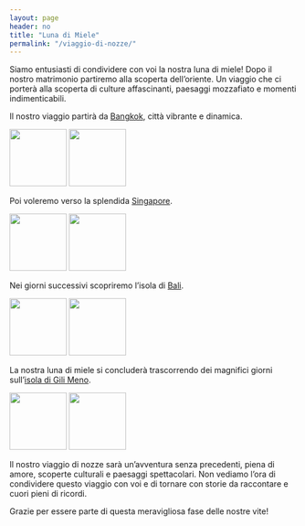 ```yaml
---
layout: page
header: no
title: "Luna di Miele"
permalink: "/viaggio-di-nozze/"
---
```


Siamo entusiasti di condividere con voi la nostra luna di miele!
Dopo il nostro matrimonio partiremo alla scoperta dell’oriente.
Un viaggio che ci porterà alla scoperta di culture affascinanti, paesaggi mozzafiato e momenti indimenticabili. 

Il nostro viaggio partirà da <u>Bangkok</u>, città vibrante e dinamica. 

<p float="left">
  <img src="{{ site.urlimg }}bangkok 1.jpeg" width="100" />
  <img src="{{ site.urlimg }}Bangkok 2.jpg" width="100" />
</p>

Poi voleremo verso la splendida <u>Singapore</u>. 

<p float="left">
  <img src="{{ site.urlimg }}Singapore 1.jpg" width="100" />
  <img src="{{ site.urlimg }}Singapore 2.jpg" width="100" />
</p>

Nei giorni successivi scopriremo l’isola di <u>Bali</u>. 

<p float="left">
  <img src="{{ site.urlimg }}Bali 1.jpg" width="100" />
  <img src="{{ site.urlimg }}bali 2.jpg" width="100" />
</p>

La nostra luna di miele si concluderà trascorrendo dei magnifici giorni sull’<u>isola di Gili Meno</u>.

<p float="left">
  <img src="{{ site.urlimg }}Gili 1.jpg" width="100" />
  <img src="{{ site.urlimg }}Gili 2.jpg" width="100" />
</p>

Il nostro viaggio di nozze sarà un’avventura senza precedenti, piena di amore, scoperte culturali e paesaggi spettacolari. Non vediamo l’ora di condividere questo viaggio con voi e di tornare con storie da raccontare e cuori pieni di ricordi.

Grazie per essere parte di questa meravigliosa fase delle nostre vite!
